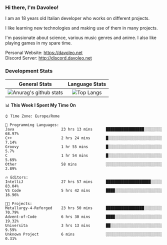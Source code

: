 ### Hi there, I'm Davoleo!

I am an 18 years old Italian developer who works on different projects.

I like learning new technologies and making use of them in many projects.

I'm passionate about science, various music genres and anime.
I also like playing games in my spare time.

Personal Website: https://davoleo.net <br>
Discord Server: http://discord.davoleo.net

### Development Stats

General Stats             |  Language Stats
:-------------------------:|:-------------------------:
![Anurag's github stats](https://github-readme-stats.vercel.app/api?username=Davoleo&count_private=true&show_icons=true&theme=tokyonight)  |  ![Top Langs](https://github-readme-stats.vercel.app/api/top-langs/?username=Davoleo&theme=tokyonight&layout=compact)



<!--START_SECTION:waka-->
📊 **This Week I Spent My Time On** 

```text
⌚︎ Time Zone: Europe/Rome

💬 Programming Languages: 
Java                     23 hrs 13 mins      █████████████████░░░░░░░░   68.97% 
C++                      2 hrs 24 mins       █░░░░░░░░░░░░░░░░░░░░░░░░   7.14% 
Groovy                   1 hr 55 mins        █░░░░░░░░░░░░░░░░░░░░░░░░   5.7% 
C                        1 hr 54 mins        █░░░░░░░░░░░░░░░░░░░░░░░░   5.69% 
Other                    58 mins             ░░░░░░░░░░░░░░░░░░░░░░░░░   2.89%

🔥 Editors: 
IntelliJ                 27 hrs 57 mins      ████████████████████░░░░░   83.04% 
VS Code                  5 hrs 42 mins       ████░░░░░░░░░░░░░░░░░░░░░   16.96%

🐱‍💻 Projects: 
Metallurgy-4-Reforged    23 hrs 50 mins      █████████████████░░░░░░░░   70.79% 
Advent-of-Code           6 hrs 30 mins       ████░░░░░░░░░░░░░░░░░░░░░   19.32% 
Universita               3 hrs 13 mins       ██░░░░░░░░░░░░░░░░░░░░░░░   9.59% 
Unknown Project          6 mins              ░░░░░░░░░░░░░░░░░░░░░░░░░   0.31%

```


<!--END_SECTION:waka-->

<!--
**Davoleo/Davoleo** is a ✨ _special_ ✨ repository because its `README.md` (this file) appears on your GitHub profile.

https://gist.github.com/Davoleo/43516c64c8169e24dc2571c34713863b

Here are some ideas to get you started:

- 🔭 I’m currently working on ...
- 🌱 I’m currently learning ...
- 👯 I’m looking to collaborate on ...
- 🤔 I’m looking for help with ...
- 💬 Ask me about ...
- 📫 How to reach me: ...
- 😄 Pronouns: ...
- ⚡ Fun fact: ...
-->
